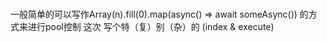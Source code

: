 ### 
一般简单的可以写作Array(n).fill(0).map(async() => await someAsync()) 的方式来进行pool控制
这次 写个特（复）别（杂）的 (index & execute)